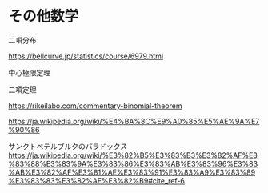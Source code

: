 # その他数学

二項分布

https://bellcurve.jp/statistics/course/6979.html


中心極限定理


二項定理

https://rikeilabo.com/commentary-binomial-theorem

https://ja.wikipedia.org/wiki/%E4%BA%8C%E9%A0%85%E5%AE%9A%E7%90%86


サンクトペテルブルクのパラドックス
https://ja.wikipedia.org/wiki/%E3%82%B5%E3%83%B3%E3%82%AF%E3%83%88%E3%83%9A%E3%83%86%E3%83%AB%E3%83%96%E3%83%AB%E3%82%AF%E3%81%AE%E3%83%91%E3%83%A9%E3%83%89%E3%83%83%E3%82%AF%E3%82%B9#cite_ref-6


